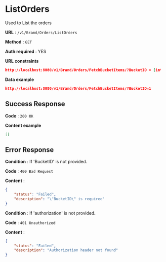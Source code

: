 # ListOrders

Used to List the orders

**URL** : `/v1/Brand/Orders/ListOrders`

**Method** : `GET`

**Auth required** : YES

**URL constraints**

```json
http://localhost:8080/v1/Brand/Orders/FetchBucketItems/?BucketID = [integer]
```

**Data example**

```json
http://localhost:8080/v1/Brand/Orders/FetchBucketItems/?BucketID=1
```

## Success Response

**Code** : `200 OK`

**Content example**

```json
[]
```

## Error Response


**Condition** : If 'BucketID' is not provided.

**Code** : `400 Bad Request`

**Content** :

```json
{
    "status": "Failed",
    "description": "\"BucketID\" is required"
}
```


**Condition** : If 'authorization' is not provided.

**Code** : `401 Unauthorized`

**Content** :

```json
{
	"status": "Failed",
	"description": "Authorization header not found"
}
```
